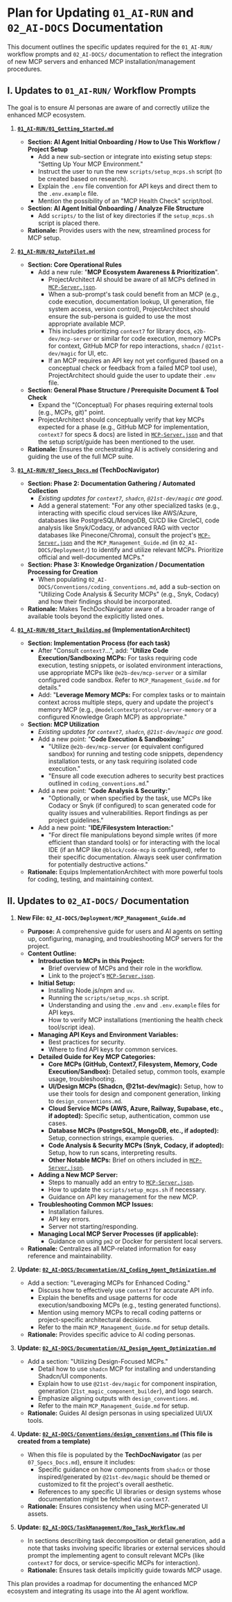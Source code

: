# Plan for Updating `01_AI-RUN` and `02_AI-DOCS` Documentation

This document outlines the specific updates required for the `01_AI-RUN/` workflow prompts and `02_AI-DOCS/` documentation to reflect the integration of new MCP servers and enhanced MCP installation/management procedures.

## I. Updates to `01_AI-RUN/` Workflow Prompts

The goal is to ensure AI personas are aware of and correctly utilize the enhanced MCP ecosystem.

1.  **[`01_AI-RUN/01_Getting_Started.md`](../../../01_AI-RUN/01_Getting_Started.md)**
    *   **Section: AI Agent Initial Onboarding / How to Use This Workflow / Project Setup**
        *   Add a new sub-section or integrate into existing setup steps: "Setting Up Your MCP Environment."
        *   Instruct the user to run the new `scripts/setup_mcps.sh` script (to be created based on research).
        *   Explain the `.env` file convention for API keys and direct them to the `.env.example` file.
        *   Mention the possibility of an "MCP Health Check" script/tool.
    *   **Section: AI Agent Initial Onboarding / Analyze File Structure**
        *   Add `scripts/` to the list of key directories if the `setup_mcps.sh` script is placed there.
    *   **Rationale:** Provides users with the new, streamlined process for MCP setup.

2.  **[`01_AI-RUN/02_AutoPilot.md`](../../../01_AI-RUN/02_AutoPilot.md)**
    *   **Section: Core Operational Rules**
        *   Add a new rule: "**MCP Ecosystem Awareness & Prioritization**".
            *   ProjectArchitect AI should be aware of all MCPs defined in [`MCP-Server.json`](../../../01_AI-RUN/Template/MCP-Server.json).
            *   When a sub-prompt's task could benefit from an MCP (e.g., code execution, documentation lookup, UI generation, file system access, version control), ProjectArchitect should ensure the sub-persona is guided to use the most appropriate available MCP.
            *   This includes prioritizing `context7` for library docs, `e2b-dev/mcp-server` or similar for code execution, memory MCPs for context, GitHub MCP for repo interactions, `shadcn` / `@21st-dev/magic` for UI, etc.
            *   If an MCP requires an API key not yet configured (based on a conceptual check or feedback from a failed MCP tool use), ProjectArchitect should guide the user to update their `.env` file.
    *   **Section: General Phase Structure / Prerequisite Document & Tool Check**
        *   Expand the "(Conceptual) For phases requiring external tools (e.g., MCPs, git)" point.
        *   ProjectArchitect should conceptually verify that key MCPs expected for a phase (e.g., GitHub MCP for implementation, `context7` for specs & docs) are listed in [`MCP-Server.json`](../../../01_AI-RUN/Template/MCP-Server.json) and that the setup script/guide has been mentioned to the user.
    *   **Rationale:** Ensures the orchestrating AI is actively considering and guiding the use of the full MCP suite.

3.  **[`01_AI-RUN/07_Specs_Docs.md`](../../../01_AI-RUN/07_Specs_Docs.md) (TechDocNavigator)**
    *   **Section: Phase 2: Documentation Gathering / Automated Collection**
        *   *Existing updates for `context7`, `shadcn`, `@21st-dev/magic` are good.*
        *   Add a general statement: "For any other specialized tasks (e.g., interacting with specific cloud services like AWS/Azure, databases like PostgreSQL/MongoDB, CI/CD like CircleCI, code analysis like Snyk/Codacy, or advanced RAG with vector databases like Pinecone/Chroma), consult the project's [`MCP-Server.json`](../../../01_AI-RUN/Template/MCP-Server.json) and the `MCP_Management_Guide.md` (in `02_AI-DOCS/Deployment/`) to identify and utilize relevant MCPs. Prioritize official and well-documented MCPs."
    *   **Section: Phase 3: Knowledge Organization / Documentation Processing for Creation**
        *   When populating `02_AI-DOCS/Conventions/coding_conventions.md`, add a sub-section on "Utilizing Code Analysis & Security MCPs" (e.g., Snyk, Codacy) and how their findings should be incorporated.
    *   **Rationale:** Makes TechDocNavigator aware of a broader range of available tools beyond the explicitly listed ones.

4.  **[`01_AI-RUN/08_Start_Building.md`](../../../01_AI-RUN/08_Start_Building.md) (ImplementationArchitect)**
    *   **Section: Implementation Process (for each task)**
        *   After "Consult `context7`...", add: "**Utilize Code Execution/Sandboxing MCPs:** For tasks requiring code execution, testing snippets, or isolated environment interactions, use appropriate MCPs like `@e2b-dev/mcp-server` or a similar configured code sandbox. Refer to `MCP_Management_Guide.md` for details."
        *   Add: "**Leverage Memory MCPs:** For complex tasks or to maintain context across multiple steps, query and update the project's memory MCP (e.g., `@modelcontextprotocol/server-memory` or a configured Knowledge Graph MCP) as appropriate."
    *   **Section: MCP Utilization**
        *   *Existing updates for `context7`, `shadcn`, `@21st-dev/magic` are good.*
        *   Add a new point: "**Code Execution & Sandboxing:**"
            *   "Utilize `@e2b-dev/mcp-server` (or equivalent configured sandbox) for running and testing code snippets, dependency installation tests, or any task requiring isolated code execution."
            *   "Ensure all code execution adheres to security best practices outlined in `coding_conventions.md`."
        *   Add a new point: "**Code Analysis & Security:**"
            *   "Optionally, or when specified by the task, use MCPs like Codacy or Snyk (if configured) to scan generated code for quality issues and vulnerabilities. Report findings as per project guidelines."
        *   Add a new point: "**IDE/Filesystem Interaction:**"
            *   "For direct file manipulations beyond simple writes (if more efficient than standard tools) or for interacting with the local IDE (if an MCP like `@block/code-mcp` is configured), refer to their specific documentation. Always seek user confirmation for potentially destructive actions."
    *   **Rationale:** Equips ImplementationArchitect with more powerful tools for coding, testing, and maintaining context.

## II. Updates to `02_AI-DOCS/` Documentation

1.  **New File: `02_AI-DOCS/Deployment/MCP_Management_Guide.md`**
    *   **Purpose:** A comprehensive guide for users and AI agents on setting up, configuring, managing, and troubleshooting MCP servers for the project.
    *   **Content Outline:**
        *   **Introduction to MCPs in this Project:**
            *   Brief overview of MCPs and their role in the workflow.
            *   Link to the project's [`MCP-Server.json`](../../../01_AI-RUN/Template/MCP-Server.json).
        *   **Initial Setup:**
            *   Installing Node.js/npm and `uv`.
            *   Running the `scripts/setup_mcps.sh` script.
            *   Understanding and using the `.env` and `.env.example` files for API keys.
            *   How to verify MCP installations (mentioning the health check tool/script idea).
        *   **Managing API Keys and Environment Variables:**
            *   Best practices for security.
            *   Where to find API keys for common services.
        *   **Detailed Guide for Key MCP Categories:**
            *   **Core MCPs (GitHub, Context7, Filesystem, Memory, Code Execution/Sandbox):** Detailed setup, common tools, example usage, troubleshooting.
            *   **UI/Design MCPs (Shadcn, @21st-dev/magic):** Setup, how to use their tools for design and component generation, linking to `design_conventions.md`.
            *   **Cloud Service MCPs (AWS, Azure, Railway, Supabase, etc., if adopted):** Specific setup, authentication, common use cases.
            *   **Database MCPs (PostgreSQL, MongoDB, etc., if adopted):** Setup, connection strings, example queries.
            *   **Code Analysis & Security MCPs (Snyk, Codacy, if adopted):** Setup, how to run scans, interpreting results.
            *   **Other Notable MCPs:** Brief on others included in [`MCP-Server.json`](../../../01_AI-RUN/Template/MCP-Server.json).
        *   **Adding a New MCP Server:**
            *   Steps to manually add an entry to [`MCP-Server.json`](../../../01_AI-RUN/Template/MCP-Server.json).
            *   How to update the `scripts/setup_mcps.sh` if necessary.
            *   Guidance on API key management for the new MCP.
        *   **Troubleshooting Common MCP Issues:**
            *   Installation failures.
            *   API key errors.
            *   Server not starting/responding.
        *   **Managing Local MCP Server Processes (if applicable):**
            *   Guidance on using `pm2` or Docker for persistent local servers.
    *   **Rationale:** Centralizes all MCP-related information for easy reference and maintainability.

2.  **Update: [`02_AI-DOCS/Documentation/AI_Coding_Agent_Optimization.md`](../../../02_AI-DOCS/Documentation/AI_Coding_Agent_Optimization.md)**
    *   Add a section: "Leveraging MCPs for Enhanced Coding."
        *   Discuss how to effectively use `context7` for accurate API info.
        *   Explain the benefits and usage patterns for code execution/sandboxing MCPs (e.g., testing generated functions).
        *   Mention using memory MCPs to recall coding patterns or project-specific architectural decisions.
        *   Refer to the main `MCP_Management_Guide.md` for setup details.
    *   **Rationale:** Provides specific advice to AI coding personas.

3.  **Update: [`02_AI-DOCS/Documentation/AI_Design_Agent_Optimization.md`](../../../02_AI-DOCS/Documentation/AI_Design_Agent_Optimization.md)**
    *   Add a section: "Utilizing Design-Focused MCPs."
        *   Detail how to use `shadcn` MCP for installing and understanding Shadcn/UI components.
        *   Explain how to use `@21st-dev/magic` for component inspiration, generation (`21st_magic_component_builder`), and logo search.
        *   Emphasize aligning outputs with `design_conventions.md`.
        *   Refer to the main `MCP_Management_Guide.md` for setup.
    *   **Rationale:** Guides AI design personas in using specialized UI/UX tools.

4.  **Update: [`02_AI-DOCS/Conventions/design_conventions.md`](../../../02_AI-DOCS/Conventions/design_conventions.md) (This file is created from a template)**
    *   When this file is populated by the **TechDocNavigator** (as per `07_Specs_Docs.md`), ensure it includes:
        *   Specific guidance on how components from `shadcn` or those inspired/generated by `@21st-dev/magic` should be themed or customized to fit the project's overall aesthetic.
        *   References to any specific UI libraries or design systems whose documentation might be fetched via `context7`.
    *   **Rationale:** Ensures consistency when using MCP-generated UI assets.

5.  **Update: [`02_AI-DOCS/TaskManagement/Roo_Task_Workflow.md`](../../../02_AI-DOCS/TaskManagement/Roo_Task_Workflow.md)**
    *   In sections describing task decomposition or detail generation, add a note that tasks involving specific libraries or external services should prompt the implementing agent to consult relevant MCPs (like `context7` for docs, or service-specific MCPs for interaction).
    *   **Rationale:** Ensures task details implicitly guide towards MCP usage.

This plan provides a roadmap for documenting the enhanced MCP ecosystem and integrating its usage into the AI agent workflow.